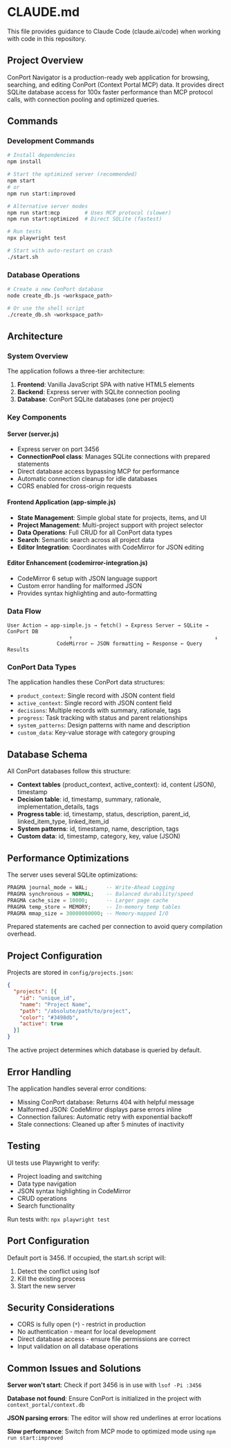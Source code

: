 # CLAUDE.md

This file provides guidance to Claude Code (claude.ai/code) when working with code in this repository.

## Project Overview

ConPort Navigator is a production-ready web application for browsing, searching, and editing ConPort (Context Portal MCP) data. It provides direct SQLite database access for 100x faster performance than MCP protocol calls, with connection pooling and optimized queries.

## Commands

### Development Commands
```bash
# Install dependencies
npm install

# Start the optimized server (recommended)
npm start
# or
npm run start:improved

# Alternative server modes
npm run start:mcp        # Uses MCP protocol (slower)
npm run start:optimized  # Direct SQLite (fastest)

# Run tests
npx playwright test

# Start with auto-restart on crash
./start.sh
```

### Database Operations
```bash
# Create a new ConPort database
node create_db.js <workspace_path>

# Or use the shell script
./create_db.sh <workspace_path>
```

## Architecture

### System Overview
The application follows a three-tier architecture:
1. **Frontend**: Vanilla JavaScript SPA with native HTML5 elements
2. **Backend**: Express server with SQLite connection pooling
3. **Database**: ConPort SQLite databases (one per project)

### Key Components

#### Server (server.js)
- Express server on port 3456
- **ConnectionPool class**: Manages SQLite connections with prepared statements
- Direct database access bypassing MCP for performance
- Automatic connection cleanup for idle databases
- CORS enabled for cross-origin requests

#### Frontend Application (app-simple.js)
- **State Management**: Simple global state for projects, items, and UI
- **Project Management**: Multi-project support with project selector
- **Data Operations**: Full CRUD for all ConPort data types
- **Search**: Semantic search across all project data
- **Editor Integration**: Coordinates with CodeMirror for JSON editing

#### Editor Enhancement (codemirror-integration.js)
- CodeMirror 6 setup with JSON language support
- Custom error handling for malformed JSON
- Provides syntax highlighting and auto-formatting

### Data Flow
```
User Action → app-simple.js → fetch() → Express Server → SQLite → ConPort DB
                    ↑                                              ↓
                CodeMirror ← JSON formatting ← Response ← Query Results
```

### ConPort Data Types
The application handles these ConPort data structures:
- `product_context`: Single record with JSON content field
- `active_context`: Single record with JSON content field  
- `decisions`: Multiple records with summary, rationale, tags
- `progress`: Task tracking with status and parent relationships
- `system_patterns`: Design patterns with name and description
- `custom_data`: Key-value storage with category grouping

## Database Schema

All ConPort databases follow this structure:
- **Context tables** (product_context, active_context): id, content (JSON), timestamp
- **Decision table**: id, timestamp, summary, rationale, implementation_details, tags
- **Progress table**: id, timestamp, status, description, parent_id, linked_item_type, linked_item_id
- **System patterns**: id, timestamp, name, description, tags
- **Custom data**: id, timestamp, category, key, value (JSON)

## Performance Optimizations

The server uses several SQLite optimizations:
```sql
PRAGMA journal_mode = WAL;      -- Write-Ahead Logging
PRAGMA synchronous = NORMAL;    -- Balanced durability/speed
PRAGMA cache_size = 10000;      -- Larger page cache
PRAGMA temp_store = MEMORY;     -- In-memory temp tables
PRAGMA mmap_size = 30000000000; -- Memory-mapped I/O
```

Prepared statements are cached per connection to avoid query compilation overhead.

## Project Configuration

Projects are stored in `config/projects.json`:
```json
{
  "projects": [{
    "id": "unique_id",
    "name": "Project Name",
    "path": "/absolute/path/to/project",
    "color": "#3498db",
    "active": true
  }]
}
```

The active project determines which database is queried by default.

## Error Handling

The application handles several error conditions:
- Missing ConPort database: Returns 404 with helpful message
- Malformed JSON: CodeMirror displays parse errors inline
- Connection failures: Automatic retry with exponential backoff
- Stale connections: Cleaned up after 5 minutes of inactivity

## Testing

UI tests use Playwright to verify:
- Project loading and switching
- Data type navigation
- JSON syntax highlighting in CodeMirror
- CRUD operations
- Search functionality

Run tests with: `npx playwright test`

## Port Configuration

Default port is 3456. If occupied, the start.sh script will:
1. Detect the conflict using lsof
2. Kill the existing process
3. Start the new server

## Security Considerations

- CORS is fully open (`*`) - restrict in production
- No authentication - meant for local development
- Direct database access - ensure file permissions are correct
- Input validation on all database operations

## Common Issues and Solutions

**Server won't start**: Check if port 3456 is in use with `lsof -Pi :3456`

**Database not found**: Ensure ConPort is initialized in the project with `context_portal/context.db`

**JSON parsing errors**: The editor will show red underlines at error locations

**Slow performance**: Switch from MCP mode to optimized mode using `npm run start:improved`